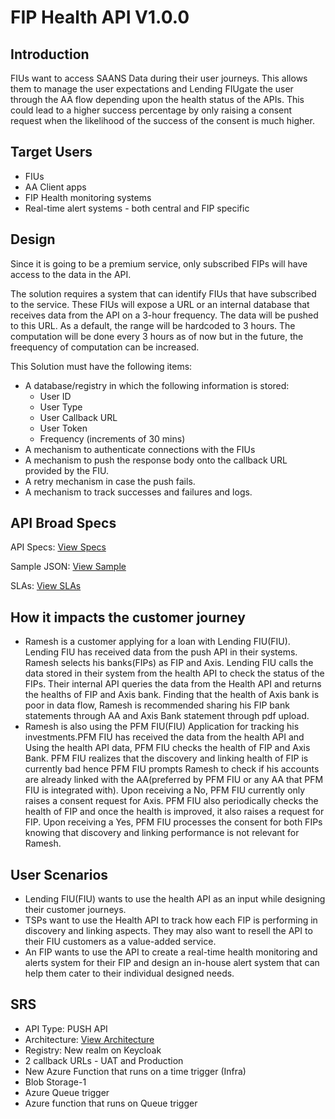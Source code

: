 # FIP Health API V1.0.0

## Introduction
FIUs want to access SAANS Data during their user journeys. This allows them to manage the user expectations and Lending FIUgate the user through the AA flow depending upon the health status of the APIs. This could lead to a higher success percentage by only raising a consent request when the likelihood of the success of the consent is much higher. 

## Target Users
- FIUs
- AA Client apps
- FIP Health monitoring systems
- Real-time alert systems - both central and FIP specific

## Design
Since it is going to be a premium service, only subscribed FIPs will have access to the data in the API. 

The solution requires a system that can identify FIUs that have subscribed to the service. These FIUs will expose a URL or an internal database that receives data from the API on a 3-hour frequency. The data will be pushed to this URL. As a default, the range will be hardcoded to 3 hours. The computation will be done every 3 hours as of now but in the future, the freequency of computation can be increased. 

This Solution must have the following items:
- A database/registry in which the following information is stored:
  - User ID
  - User Type
  - User Callback URL
  - User Token
  - Frequency (increments of 30 mins)
- A mechanism to authenticate connections with the FIUs
- A mechanism to push the response body onto the callback URL provided by the FIU.
- A retry mechanism in case the push fails.
- A mechanism to track successes and failures and logs.

## API Broad Specs
API Specs: [View Specs](https://github.com/Sahamati/FIP-Health-API-Specs/blob/main/Health%20API%20Specs.json)

Sample JSON: [View Sample](https://github.com/Sahamati/FIP-Health-API-Specs/blob/main/Sample%20response.json)

SLAs: [View SLAs](https://docs.google.com/spreadsheets/d/1T4qzwGPfqCxM-910HTZDkkikEezxUrU1/edit?usp=sharing&ouid=102688648237312172000&rtpof=true&sd=true)

## How it impacts the customer journey
- Ramesh is a customer applying for a loan with Lending FIU(FIU). Lending FIU has received data from the push API in their systems. Ramesh selects his banks(FIPs) as FIP and Axis. Lending FIU calls the data stored in their system from the health API to check the status of the FIPs. Their internal API queries the data from the Health API and returns the healths of FIP and Axis bank. Finding that the health of Axis bank is poor in data flow, Ramesh is recommended sharing his FIP bank statements through AA and Axis Bank statement through pdf upload.
- Ramesh is also using the PFM FIU(FIU) Application for tracking his investments.PFM FIU has received the data from the health API and Using the health API data, PFM FIU checks the health of FIP and Axis Bank. PFM FIU realizes that the discovery and linking health of FIP is currently bad hence PFM FIU prompts Ramesh to check if his accounts are already linked with the AA(preferred by PFM FIU or any AA that PFM FIU is integrated with). Upon receiving a No, PFM FIU currently only raises a consent request for Axis. PFM FIU also periodically checks the health of FIP and once the health is improved, it also raises a request for FIP. Upon receiving a Yes, PFM FIU processes the consent for both FIPs knowing that discovery and linking performance is not relevant for Ramesh.

## User Scenarios
- Lending FIU(FIU) wants to use the health API as an input while designing their customer journeys.
- TSPs want to use the Health API to track how each FIP is performing in discovery and linking aspects. They may also want to resell the API to their FIU customers as a value-added service.
- An FIP wants to use the API to create a real-time health monitoring and alerts system for their FIP and design an in-house alert system that can help them cater to their individual designed needs.

## SRS
- API Type: PUSH API
- Architecture: [View Architecture](https://drive.google.com/file/d/1Yw0Ha3Jri0Bq6XH_MrIJtTm3sfE6atAD/view?usp=sharing)
- Registry: New realm on Keycloak
- 2 callback URLs - UAT and Production
- New Azure Function that runs on a time trigger (Infra)
- Blob Storage-1
- Azure Queue trigger
- Azure function that runs on Queue trigger
